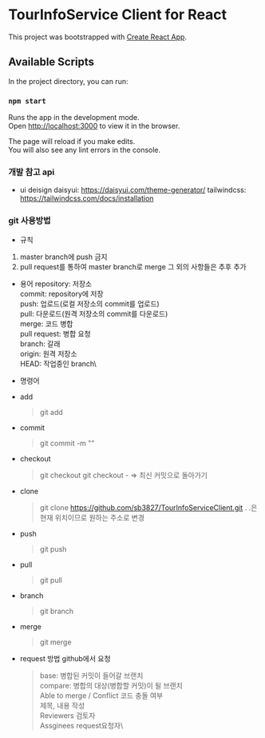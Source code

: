 # TourInfoService Client for React

This project was bootstrapped with [Create React App](https://github.com/facebook/create-react-app).

## Available Scripts

In the project directory, you can run:

### `npm start`

Runs the app in the development mode.\
Open [http://localhost:3000](http://localhost:3000) to view it in the browser.

The page will reload if you make edits.\
You will also see any lint errors in the console.

### 개발 참고 api

- ui deisign
  daisyui: https://daisyui.com/theme-generator/
  tailwindcss: https://tailwindcss.com/docs/installation

### git 사용방법

- 규칙

1. master branch에 push 금지
2. pull request를 통하여 master branch로 merge
   그 외의 사항들은 추후 추가

- 용어
  repository: 저장소\
  commit: repository에 저장\
  push: 업로드(로컬 저장소의 commit를 업로드)\
  pull: 다운로드(원격 저장소의 commit를 다운로드)\
  merge: 코드 병합\
  pull request: 병합 요청\
  branch: 갈래\
  origin: 원격 저장소\
  HEAD: 작업중인 branch\

- 명령어

* add
  > git add <File Name>
* commit
  > git commit -m "<message>"
* checkout
  > git checkout <commit CheckSum or branch Name>
  > git checkout - => 최신 커밋으로 돌아가기
* clone
  > git clone https://github.com/sb3827/TourInfoServiceClient.git .
  > .은 현재 위치이므로 원하는 주소로 변경
* push
  > git push <repository> <branch>
* pull
  > git pull
* branch
  > git branch <branch Name>
* merge
  > git merge <target branch>

- request 방법
  github에서 요청
  > base: 병합된 커밋이 들어갈 브랜치\
  > compare: 병합의 대상(병합할 커밋)이 될 브랜치\
  > Able to merge / Conflict 코드 충돌 여부\
  > 제목, 내용 작성\
  > Reviewers 검토자\
  > Assginees request요청자\
